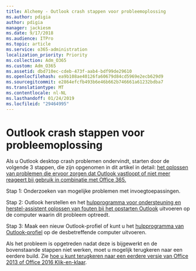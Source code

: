 ```yaml
---
title: Alchemy - Outlook crash stappen voor probleemoplossing
ms.author: pdigia
author: pdigia
manager: jackiesm
ms.date: 9/17/2018
ms.audience: ITPro
ms.topic: article
ms.service: o365-administration
localization_priority: Priority
ms.collection: Adm_O365
ms.custom: Adm_O365
ms.assetid: dbd710ec-cdeb-473f-aab4-bdf99de29610
ms.openlocfilehash: ea9b108ae40126fa60679d84cd5969e2ecb629d9
ms.sourcegitcommit: e2864efcfb493b6e46b662b746661a61232bdba7
ms.translationtype: MT
ms.contentlocale: nl-NL
ms.lasthandoff: 01/24/2019
ms.locfileid: "29464995"
---
```

# <a name="outlook-crash-troubleshooting-steps"></a>Outlook crash stappen voor probleemoplossing

Als u Outlook desktop crash problemen ondervindt, starten door de volgende 3 stappen, die zijn opgenomen in dit artikel in detail: [het oplossen van problemen die ervoor zorgen dat Outlook vastloopt of niet meer reageert bij gebruik in combinatie met Office 365.](https://support.microsoft.com/en-us/help/2413813/how-to-troubleshoot-issues-that-cause-outlook-to-crash-or-hang-when-us)
  
Stap 1: Onderzoeken van mogelijke problemen met invoegtoepassingen.
  
Stap 2: Outlook herstellen en het [hulpprogramma voor ondersteuning en herstel-assistent oplossen van fouten bij het opstarten Outlook](https://aka.ms/SaRA-OutlookWontStart) uitvoeren op de computer waarin dit probleem optreedt. 
  
Stap 3: Maak een nieuw Outlook-profiel of kunt u het [hulpprogramma van Outlook-profiel](https://aka.ms/SaRA-OutlookSetupProfile) op de desbetreffende computer uitvoeren. 
  
Als het probleem is opgetreden nadat deze is bijgewerkt en de bovenstaande stappen niet werken, moet u mogelijk terugkeren naar een eerdere build. Zie [hoe u kunt terugkeren naar een eerdere versie van Office 2013 of Office 2016 Klik-en-klaar](https://support.microsoft.com/EN-US/help/2770432).
  

